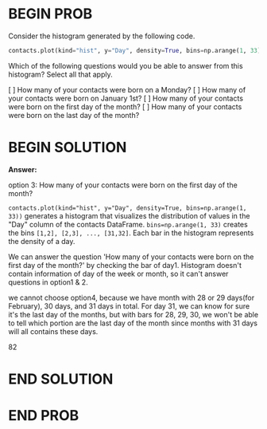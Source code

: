 # BEGIN PROB

Consider the histogram generated by the following code.

```py
contacts.plot(kind="hist", y="Day", density=True, bins=np.arange(1, 33))
```

Which of the following questions would you be able to answer from this
histogram? Select all that apply.

[ ] How many of your contacts were born on a Monday?
[ ] How many of your contacts were born on January 1st?
[ ] How many of your contacts were born on the first day of the month?
[ ] How many of your contacts were born on the last day of the month?

# BEGIN SOLUTION

**Answer:** 

option 3: How many of your contacts were born on the first day of the month?

`contacts.plot(kind="hist", y="Day", density=True, bins=np.arange(1, 33))` generates a histogram that visualizes the distribution of values in the "Day" column of the contacts DataFrame. `bins=np.arange(1, 33)` creates the bins `[1,2], [2,3], ..., [31,32]`. Each bar in the histogram represents the density of a day. 

We can answer the question 'How many of your contacts were born on the first day of the month?' by checking the bar of day1.
Histogram doesn't contain information of day of the week or month, so it can't answer questions in option1 & 2.

we cannot choose option4, because we have month with 28 or 29 days(for February), 30 days, and 31 days in total. For day 31, we can know for sure it's the last day of the months, but with bars for 28, 29, 30, we won't be able to tell which portion are the last day of the month since months with 31 days will all contains these days. 

<average>82</average>

# END SOLUTION

# END PROB